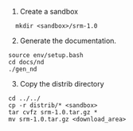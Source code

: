 1. Create a sandbox
```
  mkdir <sandbox>/srm-1.0
```

2. Generate the documentation.
```
source env/setup.bash
cd docs/nd
./gen_nd
```

3. Copy the distrib directory
```
cd ../../
cp -r distrib/* <sandbox>
tar cvfz srm-1.0.tar.gz *
mv srm-1.0.tar.gz <download_area>
```
